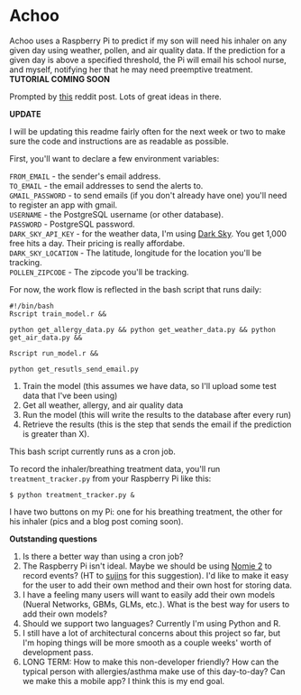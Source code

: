 # Achoo
Achoo uses a Raspberry Pi to predict if my son will need his inhaler on any given day using weather, pollen, and air quality data. If the prediction for a given day is above a specified threshold, the Pi will email his school nurse, and myself, notifying her that he may need preemptive treatment. **TUTORIAL COMING SOON**

Prompted by [this](https://www.reddit.com/r/Python/comments/70udwq/what_routine_tasks_do_you_automate_with_programs/) reddit post. Lots of great ideas in there.

**UPDATE**

I will be updating this readme fairly often for the next week or two to make sure the code and instructions are as readable as possible.

First, you'll want to declare a few environment variables:

`FROM_EMAIL` - the sender's email address.<br/>
`TO_EMAIL` - the email addresses to send the alerts to.<br/>
`GMAIL_PASSWORD` - to send emails (if you don't already have one) you'll need to register an app with gmail.<br/>
`USERNAME` - the PostgreSQL username (or other database).<br/>
`PASSWORD` - PostgreSQL password.<br/>
`DARK_SKY_API_KEY` - for the weather data, I'm using [Dark Sky](https://darksky.net/dev). You get 1,000 free hits a day. Their pricing is really affordabe.<br/>
`DARK_SKY_LOCATION` - The latitude, longitude for the location you'll be tracking. <br/>
`POLLEN_ZIPCODE` - The zipcode you'll be tracking.<br/>

For now, the work flow is reflected in the bash script that runs daily:

```
#!/bin/bash
Rscript train_model.r &&

python get_allergy_data.py && python get_weather_data.py && python get_air_data.py &&

Rscript run_model.r &&

python get_resutls_send_email.py
```

1) Train the model (this assumes we have data, so I'll upload some test data that I've been using)
2) Get all weather, allergy, and air quality data
3) Run the model (this will write the results to the database after every run)
4) Retrieve the results (this is the step that sends the email if the prediction is greater than X).

This bash script currently runs as a cron job.

To record the inhaler/breathing treatment data, you'll run `treatment_tracker.py` from your Raspberry Pi like this:

```
$ python treatment_tracker.py &
```

I have two buttons on my Pi: one for his breathing treatment, the other for his inhaler (pics and a blog post coming soon).


**Outstanding questions**

1) Is there a better way than using a cron job?<br/>
2) The Raspberry Pi isn't ideal. Maybe we should be using [Nomie 2](https://itunes.apple.com/us/app/nomie-2/id1190618299?mt=8) to record events? (HT to [sujins](https://www.reddit.com/user/sujins) for this suggestion). I'd like to make it easy for the user to add their own method and their own host for storing data.<br/>
3) I have a feeling many users will want to easily add their own models (Nueral Networks, GBMs, GLMs, etc.). What is the best way for users to add their own models?<br/>
4) Should we support two languages? Currently I'm using Python and R.<br/>
5) I still have a lot of architectural concerns about this project so far, but I'm hoping things will be more smooth as a couple weeks' worth of development pass.<br/>
6) LONG TERM: How to make this non-developer friendly? How can the typical person with allergies/asthma make use of this day-to-day? Can we make this a mobile app? I think this is my end goal.<br/>
